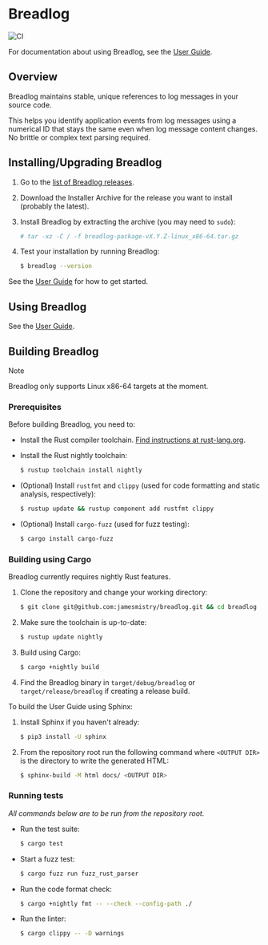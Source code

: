 # Breadlog

![CI](https://github.com/jamesmistry/breadlog/actions/workflows/ci.yaml/badge.svg)

For documentation about using Breadlog, see the [User Guide](https://breadlog.readthedocs.io/en/latest/).

## Overview

Breadlog maintains stable, unique references to log messages in your source 
code.

This helps you identify application events from log messages using a numerical 
ID that stays the same even when log message content changes. No brittle or 
complex text parsing required.

## Installing/Upgrading Breadlog

1. Go to the [list of Breadlog releases](https://github.com/jamesmistry/breadlog/releases).
2. Download the Installer Archive for the release you want to install (probably 
   the latest).
3. Install Breadlog by extracting the archive (you may need to `sudo`):

   ```bash
   # tar -xz -C / -f breadlog-package-vX.Y.Z-linux_x86-64.tar.gz
   ```
4. Test your installation by running Breadlog:

   ```bash
   $ breadlog --version
   ```

See the [User Guide](https://breadlog.readthedocs.io/en/latest/) for how to get started.

## Using Breadlog

See the [User Guide](https://breadlog.readthedocs.io/en/latest/).

## Building Breadlog

> [!NOTE]
> Breadlog only supports Linux x86-64 targets at the moment.

### Prerequisites

Before building Breadlog, you need to:

- Install the Rust compiler toolchain. [Find instructions at rust-lang.org](https://www.rust-lang.org/tools/install).
- Install the Rust nightly toolchain:

  ```bash
  $ rustup toolchain install nightly
  ```
- (Optional) Install `rustfmt` and `clippy` (used for code formatting and 
  static analysis, respectively):

  ```bash
  $ rustup update && rustup component add rustfmt clippy
  ```
- (Optional) Install `cargo-fuzz` (used for fuzz testing):

  ```bash
  $ cargo install cargo-fuzz
  ```

### Building using Cargo

Breadlog currently requires nightly Rust features.

1. Clone the repository and change your working directory:
   
   ```bash
   $ git clone git@github.com:jamesmistry/breadlog.git && cd breadlog
   ```
2. Make sure the toolchain is up-to-date:

   ```bash
   $ rustup update nightly
   ```
3. Build using Cargo:

   ```bash
   $ cargo +nightly build
   ```
4. Find the Breadlog binary in `target/debug/breadlog` or 
   `target/release/breadlog` if creating a release build.

To build the User Guide using Sphinx:

1. Install Sphinx if you haven't already:

   ```bash
   $ pip3 install -U sphinx
   ```
2. From the repository root run the following command where `<OUTPUT DIR>` is 
   the directory to write the generated HTML:

   ```bash
   $ sphinx-build -M html docs/ <OUTPUT DIR>
   ```

### Running tests

*All commands below are to be run from the repository root.*

- Run the test suite:

  ```bash
  $ cargo test
  ```
- Start a fuzz test:

  ```bash
  $ cargo fuzz run fuzz_rust_parser
  ```
- Run the code format check:

  ```bash
  $ cargo +nightly fmt -- --check --config-path ./
  ```
- Run the linter:

  ```bash
  $ cargo clippy -- -D warnings
  ```

